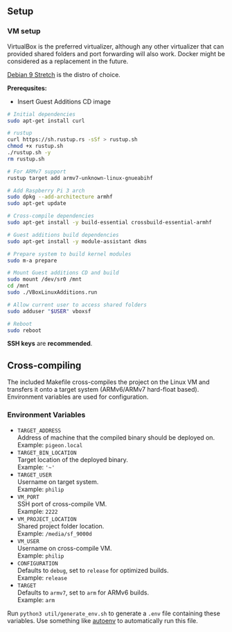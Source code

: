 ## Setup
### VM setup
VirtualBox is the preferred virtualizer, although any other virtualizer that can provided shared folders and port forwarding will also work. 
Docker might be considered as a replacement in the future.

[Debian 9 Stretch](https://wiki.debian.org/DebianStretch) is the distro of choice. 


**Prerequsites:**
* Insert Guest Additions CD image

```bash
# Initial dependencies
sudo apt-get install curl

# rustup
curl https://sh.rustup.rs -sSf > rustup.sh
chmod +x rustup.sh
./rustup.sh -y
rm rustup.sh

# For ARMv7 support
rustup target add armv7-unknown-linux-gnueabihf

# Add Raspberry Pi 3 arch
sudo dpkg --add-architecture armhf
sudo apt-get update

# Cross-compile dependencies
sudo apt-get install -y build-essential crossbuild-essential-armhf

# Guest additions build dependencies
sudo apt-get install -y module-assistant dkms

# Prepare system to build kernel modules
sudo m-a prepare

# Mount Guest additions CD and build
sudo mount /dev/sr0 /mnt
cd /mnt
sudo ./VBoxLinuxAdditions.run

# Allow current user to access shared folders
sudo adduser "$USER" vboxsf

# Reboot
sudo reboot
```

**SSH keys** are **recommended**.

## Cross-compiling
The included Makefile cross-compiles the project on the Linux VM and transfers it onto a target system (ARMv6/ARMv7 hard-float based). 
Environment variables are used for configuration.

### Environment Variables
* `TARGET_ADDRESS`  
	Address of machine that the compiled binary should be deployed on.  
	Example: `pigeon.local`
* `TARGET_BIN_LOCATION`  
	Target location of the deployed binary.  
	Example: `'~'`
* `TARGET_USER`  
	Username on target system.  
	Example: `philip`
* `VM_PORT`  
	SSH port of cross-compile VM.  
	Example: `2222`
* `VM_PROJECT_LOCATION`  
	Shared project folder location.  
	Example: `/media/sf_9000d`
* `VM_USER`  
	Username on cross-compile VM.  
	Example: `philip`
* `CONFIGURATION`  
	Defaults to `debug`, set to `release` for optimized builds.  
	Example: `release`
* `TARGET`  
	Defaults to `armv7`, set to `arm` for ARMv6 builds.  
	Example: `arm`

Run `python3 util/generate_env.sh` to generate a `.env` file containing these variables. Use something like [autoenv](https://github.com/kennethreitz/autoenv) to automatically run this file.

